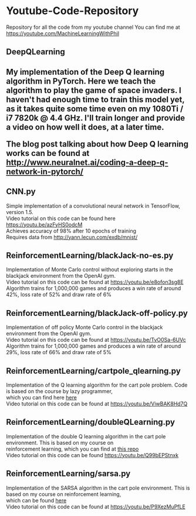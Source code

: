 # Youtube-Code-Repository
Repository for all the code from my youtube channel
You can find me at https://youtube.com/MachineLearningWithPhil <br>

<h2> DeepQLearning <h2>

My implementation of the Deep Q learning algorithm in PyTorch. Here we teach the algorithm to play the game of space invaders. I haven't had enough time to train this model yet, as it takes quite some time even on my 1080Ti / i7 7820k @ 4.4 GHz. I'll train 
longer and provide a video on how well it does, at a later time.

The blog post talking about how Deep Q learning works can be found at http://www.neuralnet.ai/coding-a-deep-q-network-in-pytorch/

<h2> CNN.py </h2>

Simple implementation of a convolutional neural network in TensorFlow, version 1.5. <br>
Video tutorial on this code can be found here https://youtu.be/azFyHS0odcM <br>
Achieves accuracy of 98% after 10 epochs of training <br>
Requires data from http://yann.lecun.com/exdb/mnist/ <br>

<h2> ReinforcementLearning/blackJack-no-es.py </h2>

Implementation of Monte Carlo control without exploring starts in the blackjack environment from the OpenAI gym. <br>
Video tutorial on this code can be found at https://youtu.be/e8ofon3sg8E <br>
Algorithm trains for 1,000,000 games and produces a win rate of around 42%, loss rate of 52% and draw rate of 6% <br>

<h2> ReinforcementLearning/blackJack-off-policy.py </h2>

Implementation of off policy Monte Carlo control in the blackjack environment from the OpenAI gym. <br>
Video tutorial on this code can be found at https://youtu.be/TvO0Sa-6UVc <br>
Algorithm trains for 1,000,000 games and produces a win rate of around 29%, loss rate of 66% and draw rate of 5% <br>

<h2> ReinforcementLearning/cartpole_qlearning.py </h2>

Implementation of the Q learning algorithm for the cart pole problem. Code is based on the course by lazy programmer,  <br>
which you can find here <a href="https://github.com/lazyprogrammer/machine_learning_examples/blob/master/rl/q_learning.py"> here </a>  <br>
Video tutorial on this code can be found at https://youtu.be/ViwBAK8Hd7Q <br>

<h2> ReinforcementLearning/doubleQLearning.py </h2>

Implementation of the double Q learning algorithm in the cart pole environment. This is based on my course on  <br>
reinforcement learning, which you can find at <a href="https://github.com/philtabor/Reinforcement-Learning-In-Motion/tree/master/Unit-8-The-Mountaincar"> this repo </a> <br>
Video tutorial on this code can be found https://youtu.be/Q99bEPStnxk <br>

<h2> ReinforcementLearning/sarsa.py </h2>

Implementation of the SARSA algorithm in the cart pole environment. This is based on my course on reinforcement learning,  
which can be found <a href="https://github.com/philtabor/Reinforcement-Learning-In-Motion/tree/master/Unit-7-The-Cartpole"> here </a> <br>
Video tutorial on this code can be found at https://youtu.be/P9XezMuPfLE <br>



